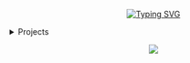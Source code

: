 <div align="center">

[![Typing SVG](https://readme-typing-svg.demolab.com?font=Fira+Code&size=40&duration=3500&pause=1000&color=FFFFFF&center=true&vCenter=true&random=true&width=600&height=100&lines=Software+Developer;Cybersecurity+Expert;SysAdmin;Network+Engineer;Malware+Dev)](https://git.io/typing-svg)

</div>

<details>
<summary>Projects</summary>

</details>

<p align="center">
  <a href="https://skillicons.dev">
    <img src="https://skillicons.dev/icons?i=c,cpp,python,postgres,powershell" />
  </a>
</p>

<!--
<p align="center">
    <img src="https://github-readme-stats.vercel.app/api/wakatime?username=matixandr09&theme=dark&layout=compact&hide_title=true&langs_count=10" alt="MatixAndr's wakatime stats">
</p>
-->
